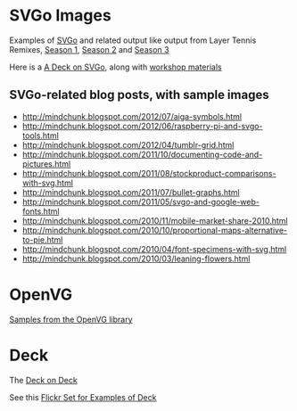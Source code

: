 # SVGo Images

Examples of [SVGo](http://www.flickr.com/photos/ajstarks/sets/72157623441699483/) and related output like
output from Layer Tennis Remixes, [Season 1](http://www.flickr.com/photos/ajstarks/sets/72157625428100068/), 
[Season 2](http://www.flickr.com/photos/ajstarks/sets/72157625302560593/) and 
[Season 3](http://www.flickr.com/photos/ajstarks/sets/72157624950756818/)

Here is a [A Deck on SVGo](https://speakerdeck.com/ajstarks/programming-pictures-with-svgo), along with 
[workshop materials](https://speakerdeck.com/ajstarks/svgo-workshop)

##  SVGo-related blog posts, with sample images

* http://mindchunk.blogspot.com/2012/07/aiga-symbols.html
* http://mindchunk.blogspot.com/2012/06/raspberry-pi-and-svgo-tools.html
* http://mindchunk.blogspot.com/2012/04/tumblr-grid.html
* http://mindchunk.blogspot.com/2011/10/documenting-code-and-pictures.html
* http://mindchunk.blogspot.com/2011/08/stockproduct-comparisons-with-svg.html
* http://mindchunk.blogspot.com/2011/07/bullet-graphs.html
* http://mindchunk.blogspot.com/2011/05/svgo-and-google-web-fonts.html
* http://mindchunk.blogspot.com/2010/11/mobile-market-share-2010.html
* http://mindchunk.blogspot.com/2010/10/proportional-maps-alternative-to-pie.html
* http://mindchunk.blogspot.com/2010/04/font-specimens-with-svg.html
* http://mindchunk.blogspot.com/2010/03/leaning-flowers.html


# OpenVG

[Samples from the OpenVG library](http://www.flickr.com/photos/ajstarks/sets/72157630913689774/)


#  Deck

The [Deck on Deck](https://speakerdeck.com/ajstarks/deck-a-go-package-for-presentations)

See this [Flickr Set for Examples of Deck](http://www.flickr.com/photos/ajstarks/sets/72157634452348637/)

